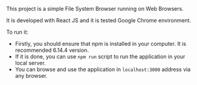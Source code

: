 This project is a simple File System Browser running on Web Browsers.

It is developed with React JS and it is tested Google Chrome environment.

To run it:

- Firstly, you should ensure that npm is installed in your computer. It is recommended 6.14.4 version.
- If it is done, you can use `npm run` script to run the application in your local server.
- You can browse and use the application in `localhost:3000` address via any browser.
